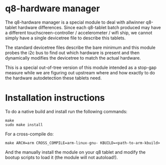 # q8-hardware manager

The q8-hardware manager is a special module to deal with allwinner
q8-tablet hardware differences. Since each q8-tablet batch produced
may have a different touchscreen-controller / accelerometer / wifi
ship, we cannot simply have a single devicetree file to describe
this tablets.

The standard devicetree files describe the bare minimum and this
module probes the i2c bus to find out which hardware is present and
then dynamically modifies the devicetree to match the actual hardware.

This is a special out-of-tree version of this module intended as a
stop-gap measure while we are figuring out upstream where and how
exactly to do the hardware autodetection these tablets need.

# Installation instructions

To do a native build and install run the following commands:

    make
    sudo make install

For a cross-compile do:

    make ARCH=arm CROSS_COMPILE=arm-linux-gnu- KBUILD=<path-to-arm-kbuild>

And the manually install the module on your q8 tablet and modify the
bootup scripts to load it (the module will not autoload!).
